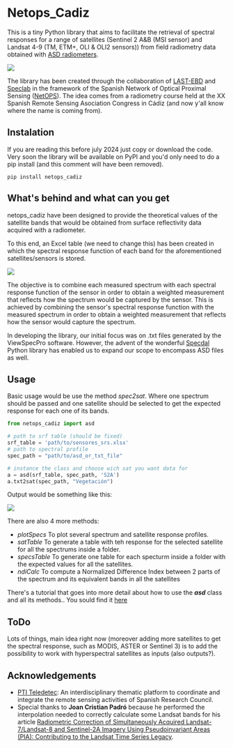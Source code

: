 # Netops_Cadiz

This is a tiny Python library that aims to facilitate the retrieval of spectral responses for a range of satellites (Sentinel 2 A&B (MSI sensor) and Landsat 4-9 (TM, ETM+, OLI & OLI2 sensors)) from field radiometry data obtained with [ASD radiometers](https://www.malvernpanalytical.com/es/products/product-range/asd-range/fieldspec-range).

![](https://i.imgur.com/mW97kxl.png)

The library has been created through the collaboration of [LAST-EBD](https://www.ebd.csic.es/servicios/laboratorio-sig-y-teledeteccion) and [Speclab](https://speclab.csic.es/index.php) in the framework of the Spanish Network of Optical Proximal Sensing ([NetOPS](https://netops.csic.es/)). The idea comes from a radiometry course held at the XX Spanish Remote Sensing Asociation Congress in Cádiz (and now y'all know where the name is coming from).


## Instalation

If you are reading this before july 2024 just copy or download the code. Very soon the library will be available on PyPI and you'd only need to do a pip install (and this comment will have been removed).

```pip install netops_cadiz```


## What's behind and what can you get

netops_cadiz have been designed to provide the theoretical values of the satellite bands that would be obtained from surface reflectivity data acquired with a radiometer.

To this end, an Excel table (we need to change this) has been created in which the spectral response function of each band for the aforementioned satellites/sensors is stored. 
  
![](https://i.imgur.com/jKvuZkj.jpeg)


The objective is to combine each measured spectrum with each spectral response function of the sensor in order to obtain a weighted measurement that reflects how the spectrum would be captured by the sensor.
This is achieved by combining the sensor's spectral response function with the measured spectrum in order to obtain a weighted measurement that reflects how the sensor would capture the spectrum.

In developing the library, our initial focus was on .txt files generated by the ViewSpecPro software. However, the advent of the wonderful [Specdal](https://pypi.org/project/specdal/) Python library has enabled us to expand our scope to encompass ASD files as well. 


## Usage

Basic usage would be use the method *spec2sat*. Where one spectrum should be passed and one satellite should be selected to get the expected response for each one of its bands.

```python
from netops_cadiz import asd

# path to srf table (should be fixed)
srf_table = 'path/to/sensores_srs.xlsx' 
# path to spectral profile 
spec_path = "path/to/asd_or_txt_file"

# instance the class and choose wich sat you want data for
a = asd(srf_table, spec_path, 'S2A')
a.txt2sat(spec_path, "Vegetación")
```

Output would be something like this:  

![](https://i.imgur.com/ZK77imQ.png)

There are also 4 more methods:

* *plotSpecs* To plot several spectrum and satellite response profiles.
* *satTable* To generate a table with teh response for the selected satellite for all the spectrums inside a folder.
* *specsTable* To generate one table for each specturm inside a folder with the expected values for all the satellites.
* *ndiCalc* To compute a Normalized Difference Index between 2 parts of the spectrum and its equivalent bands in all the satellites 

There's a tutorial that goes into more detail about how to use the ***asd*** class and all its methods.. You sould find it [here](https://github.com/Digdgeo/Netops_Cadiz/blob/master/examples/netops_example.ipynb)


## ToDo

Lots of things, main idea right now (moreover adding more satellites to get the spectral response, such as MODIS, ASTER or Sentinel 3) is to add the possibility to work with hyperspectral satellites as inputs (also outputs?).

## Acknowledgements

 - [PTI Teledetec](https://awesomeopensource.com/project/elangosundar/awesome-README-templates): An interdisciplinary thematic platform to coordinate and integrate the remote sensing activities of Spanish Research Council.
 - Special thanks to **Joan Cristian Padró** because he performed the interpolation needed to correctly calculate some Landsat bands for his article [Radiometric Correction of Simultaneously Acquired Landsat-7/Landsat-8 and Sentinel-2A Imagery Using Pseudoinvariant Areas (PIA): Contributing to the Landsat Time Series Legacy](https://www.mdpi.com/2072-4292/9/12/1319).